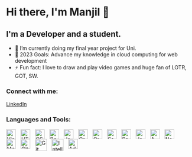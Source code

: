 # Hi there, I'm Manjil 👋 

## I'm a Developer and a student.

- 🌱 I’m currently doing my final year project for Uni.
- 🥅 2023 Goals: Advance my knowledge in cloud computing for web development
- ⚡ Fun fact: I love to draw and play video games and huge fan of LOTR, GOT, SW.


### Connect with me:

<a href="https://www.linkedin.com/in/manjil-ghale-415b30195/" target="_blank">LinkedIn</a>
<br />

### Languages and Tools:

<img align="left" alt="Visual Studio Code" width="26px" src="https://cdn.jsdelivr.net/gh/devicons/devicon/icons/vscode/vscode-original.svg" style="padding-right:10px;" />
<img align="left" alt="HTML5" width="26px" src="https://cdn.jsdelivr.net/gh/devicons/devicon/icons/html5/html5-original.svg" style="padding-right:10px;" />
<img align="left" alt="CSS3" width="26px" src="https://cdn.jsdelivr.net/gh/devicons/devicon/icons/css3/css3-original.svg" style="padding-right:10px;" />
<img align="left" alt="Bootstrap" width="26px" src="https://img.icons8.com/color/344/bootstrap.png" style="padding-right:10px;" />
<img align="left" alt="JavaScript" width="26px" src="https://cdn.jsdelivr.net/gh/devicons/devicon/icons/javascript/javascript-original.svg" style="padding-right:10px;" />
<img align="left" alt="GraphQL" width="26px" src="https://www.vectorlogo.zone/logos/typescriptlang/typescriptlang-icon.svg" style="padding-right:10px;" />
<img align="left" alt="GraphQL" width="26px" src="https://www.vectorlogo.zone/logos/graphql/graphql-icon.svg" style="padding-right:10px;" />
<img align="left" alt="SaSS" width="26px" src="https://www.vectorlogo.zone/logos/sass-lang/sass-lang-icon.svg" style="padding-right:10px;" />
<img align="left" alt="React" width="26px" src="https://cdn.jsdelivr.net/gh/devicons/devicon/icons/react/react-original.svg" style="padding-right:10px;" />
<img align="left" alt="Java" width="26px" src="https://img.icons8.com/color/344/java-coffee-cup-logo--v1.png" style="padding-right: 10px;" />
<img align="left" alt="AWS" width="26px" src="https://img.icons8.com/color/344/amazon-web-services.png" style="padding-right: 10px;" />
<img align="left" alt="Node.js" width="26px" src="https://cdn.jsdelivr.net/gh/devicons/devicon/icons/nodejs/nodejs-original.svg" style="padding-right:10px;" />
<img align="left" alt="MongoDB" width="26px" src="https://cdn.jsdelivr.net/gh/devicons/devicon/icons/mongodb/mongodb-original.svg" style="padding-right:10px;" />
<img align="left" alt="GitHub" width="26px" src="https://user-images.githubusercontent.com/3369400/139447912-e0f43f33-6d9f-45f8-be46-2df5bbc91289.png" style="padding-right:10px;" />
<img align="left" alt="Git" width="32px" src="https://img.icons8.com/color/344/git.png" style="padding-right:10px;" />
<img align="left" alt="IntelliJ" width="32px" src="https://img.icons8.com/color/344/intellij-idea.png" style="padding-right:10px;" />
<img align="left" alt="Adobe XD" width="26px" src="https://img.icons8.com/color/344/adobe-xd--v1.png" style="padding-right:10px;" />

